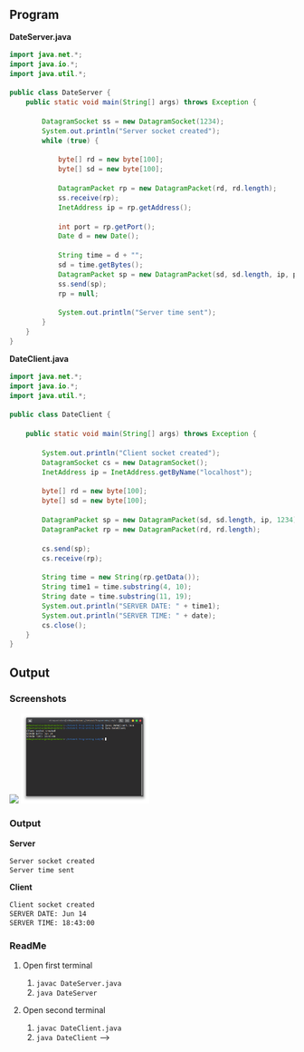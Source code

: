 ## Program

**DateServer.java** 
``` java
import java.net.*;
import java.io.*;
import java.util.*;

public class DateServer {
    public static void main(String[] args) throws Exception {

        DatagramSocket ss = new DatagramSocket(1234);
        System.out.println("Server socket created");
        while (true) {

            byte[] rd = new byte[100];
            byte[] sd = new byte[100];

            DatagramPacket rp = new DatagramPacket(rd, rd.length);
            ss.receive(rp);
            InetAddress ip = rp.getAddress();

            int port = rp.getPort();
            Date d = new Date();

            String time = d + "";
            sd = time.getBytes();
            DatagramPacket sp = new DatagramPacket(sd, sd.length, ip, port);
            ss.send(sp);
            rp = null;

            System.out.println("Server time sent");
        }
    }
}
```

**DateClient.java**
```java
import java.net.*;
import java.io.*;
import java.util.*;

public class DateClient {

    public static void main(String[] args) throws Exception {

        System.out.println("Client socket created");
        DatagramSocket cs = new DatagramSocket();
        InetAddress ip = InetAddress.getByName("localhost");

        byte[] rd = new byte[100];
        byte[] sd = new byte[100];

        DatagramPacket sp = new DatagramPacket(sd, sd.length, ip, 1234);
        DatagramPacket rp = new DatagramPacket(rd, rd.length);

        cs.send(sp);
        cs.receive(rp);

        String time = new String(rp.getData());
        String time1 = time.substring(4, 10);
        String date = time.substring(11, 19);
        System.out.println("SERVER DATE: " + time1);
        System.out.println("SERVER TIME: " + date);
        cs.close();
    }
}

```

## Output

### Screenshots

<img src = "./expt8-1" width = 45% >  <img src = "./expt8-2.png" width = 45% >


### Output

**Server**
```
Server socket created
Server time sent
``` 

**Client**
```
Client socket created
SERVER DATE: Jun 14
SERVER TIME: 18:43:00
```

### ReadMe
1. Open first terminal
    1. ```javac DateServer.java```
    2. ```java DateServer```
   
2. Open second terminal
   1. ```javac DateClient.java```
   2. ```java DateClient``` -->